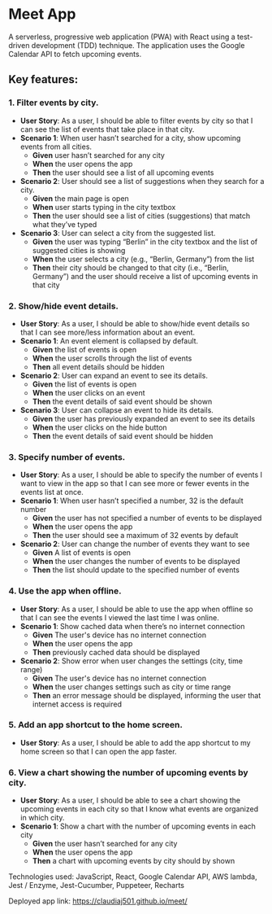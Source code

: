 # Meet App
A serverless, progressive web application (PWA) with React using a test-driven development (TDD) technique. The application uses the Google Calendar API to fetch upcoming events.
## Key features:
### 1. Filter events by city.
- **User Story**: As a user, I should be able to filter events by city so that I can see the list of events that take place in that city.
- **Scenario 1**: When user hasn’t searched for a city, show upcoming events from all cities.
  - **Given** user hasn’t searched for any city
  - **When** the user opens the app
  - **Then** the user should see a list of all upcoming events
- **Scenario 2**: User should see a list of suggestions when they search for a city.
  - **Given** the main page is open
  - **When** user starts typing in the city textbox
  - **Then** the user should see a list of cities (suggestions) that match what they’ve typed
- **Scenario 3**: User can select a city from the suggested list.
  - **Given** the user was typing “Berlin” in the city textbox and the list of suggested cities is showing
  - **When** the user selects a city (e.g., “Berlin, Germany”) from the list
  - **Then** their city should be changed to that city (i.e., “Berlin, Germany”) and the user should receive a list of upcoming events in that city
### 2. Show/hide event details.
- **User Story**: As a user, I should be able to show/hide event details so that I can see more/less information about an event.
- **Scenario 1**: An event element is collapsed by default.
  - **Given** the list of events is open
  - **When** the user scrolls through the list of events
  - **Then** all event details should be hidden
- **Scenario 2**: User can expand an event to see its details.
  - **Given** the list of events is open
  - **When** the user clicks on an event
  - **Then** the event details of said event should be shown
- **Scenario 3**: User can collapse an event to hide its details.
  - **Given** the user has previously expanded an event to see its details
  - **When** the user clicks on the hide button
  - **Then** the event details of said event should be hidden
### 3. Specify number of events.
- **User Story**: As a user, I should be able to specify the number of events I want to view in the app so that I can see more or fewer events in the events list at once.
- **Scenario 1**: When user hasn’t specified a number, 32 is the default number
  - **Given** the user has not specified a number of events to be displayed
  - **When** the user opens the app
  - **Then** the user should see a maximum of 32 events by default
- **Scenario 2**: User can change the number of events they want to see
  - **Given** A list of events is open
  - **When** the user changes the number of events to be displayed
  - **Then** the list should update to the specified number of events
### 4. Use the app when offline.
- **User Story**: As a user, I should be able to use the app when offline so that I can see the events I viewed the last time I was online.
- **Scenario 1**: Show cached data when there’s no internet connection
  - **Given** The user's device has no internet connection
  - **When** the user opens the app
  - **Then** previously cached data should be displayed
- **Scenario 2**: Show error when user changes the settings (city, time range)
  - **Given** The user's device has no internet connection
  - **When** the user changes settings such as city or time range
  - **Then** an error message should be displayed, informing the user that internet access is required
### 5. Add an app shortcut to the home screen.
- **User Story**: As a user, I should be able to add the app shortcut to my home screen so that I can open the app faster.
### 6. View a chart showing the number of upcoming events by city.
- **User Story**: As a user, I should be able to see a chart showing the upcoming events in each city so that I know what events are organized in which city.
- **Scenario 1**: Show a chart with the number of upcoming events in each city
  - **Given** the user hasn’t searched for any city
  - **When** the user opens the app
  - **Then** a chart with upcoming events by city should by shown

Technologies used: JavaScript, React, Google Calendar API, AWS lambda, Jest / Enzyme, Jest-Cucumber, Puppeteer, Recharts

Deployed app link: https://claudiaj501.github.io/meet/

